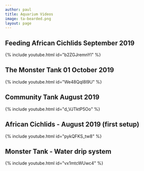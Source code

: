 ```yaml
---
author: paul
title: Aquarium Videos
image: ta-bearded.png
layout: page
---
```


## Feeding African Cichlids September 2019
{% include youtube.html id="b2ZGJremnYI" %}

## The Monster Tank 01 October 2019
{% include youtube.html id="We48QqI8l9U" %}

## Community Tank August 2019

{% include youtube.html id="d_VJTktP5Oo" %}

## African Cichlids - August 2019 (first setup)

{% include youtube.html id="pykQFKS_tw8" %}

## Monster Tank - Water drip system

{% include youtube.html id="vx1mtcWUwc4" %}

